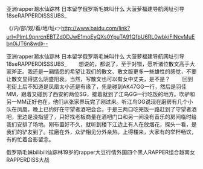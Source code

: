 亚洲rapper潮水仙踪林
日本留学俄罗斯毛妹叫什么
大菠萝福建导航网址引导
18seRAPPERDISSSUBS_


《/内/部/观/看/地/址👉http://www.baidu.com/link?url=PImL9pnrcnEBTZd0DJwE1moEyQXs0YpuTA91QfbU6RL0wbkiFlNcvMuEbn0iJT6n&wd》--

亚洲rapper潮水仙踪林
日本留学俄罗斯毛妹叫什么
大菠萝福建导航网址引导
18seRAPPERDISSSUBS_
　　想说的，都说了，至于对错，愿听诸位散文高手大家斧正。我还是一厢情愿的希望让我们的散文、散文版更多一些雄性的感觉，不要让散文显得这么阴盛阳衰。当然，写散文也可以有女中丈夫，是不是？
　　回到老街上后不知道是凤凰太小还是有缘了，先是碰到AK47GG一行，然后是羽佳MM，跟着又碰到了西安的两位SG，接着就到了江鸟GG一行吃饭的地方。吹驴和另一MM正好也在，他们从张家界玩完了刚过来。听江鸟GG说现在磨房有几个小队在凤凰，晚上已约好在守望者酒吧会合。于是三两口吃完饭一路赶到了守望者酒吧，里边是没指望了，只好找老板商量在酒吧门口和另一间没有音乐的房间临时给我们安排了场地。刚布置好不久，就听到楼下江边上有人在放烟花，探头一看，是我们的驴友到了。拉磨在外，众驴相见分外亲热。上得楼来，大家有的举杯畅饮，有的忙着合影留念。





俄罗斯毛妹bilibili仙踪林19岁的rapper大豆行情外国四个黑人RAPPER组合越南女RAPPERDISS大战
